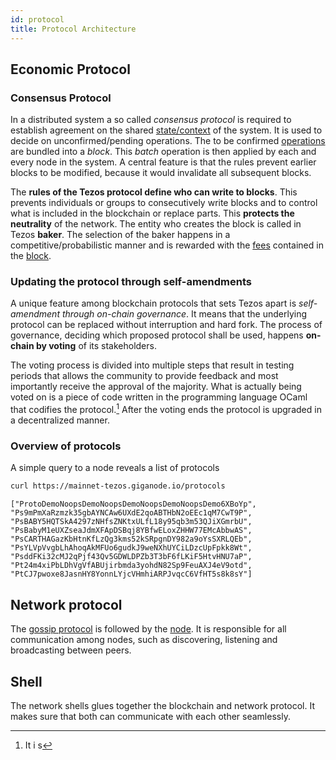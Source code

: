 ```yaml
---
id: protocol
title: Protocol Architecture
---
```




## Economic Protocol

### Consensus Protocol

In a distributed system a so called *consensus protocol* is required to establish agreement on the shared [state/context](context) of the system. It is used to decide on unconfirmed/pending operations. The to be confirmed [operations](operations/operations) are bundled into a *block*. This *batch* operation is then applied by each and every node in the system. A central feature is that the rules prevent earlier blocks to be modified, because it would invalidate all subsequent blocks.

The **rules of the Tezos protocol define who can write to blocks**. This prevents individuals or groups to consecutively write blocks and to control what is included in the blockchain or replace parts. This **protects the neutrality** of the network. The entity who creates the block is called in Tezos **baker**. The selection of the baker happens in a competitive/probabilistic manner and is rewarded with the [fees](operations/gas-fees) contained in the [block](block).  


### Updating the protocol through self-amendments

A unique feature among blockchain protocols that sets Tezos apart is *self-amendment through on-chain governance*. It means that the underlying protocol can be replaced without interruption and hard fork. The process of governance, deciding which proposed protocol shall be used, happens **on-chain by voting** of its stakeholders. 

The voting process is divided into multiple steps that result in testing periods that allows the community to provide feedback and most importantly receive the approval of the majority. What is actually being voted on is a piece of code written in the programming language OCaml that codifies the protocol.[^1] After the voting ends the protocol is upgraded in a decentralized manner.

### Overview of protocols

A simple query to a node reveals a list of protocols


```sh
curl https://mainnet-tezos.giganode.io/protocols
```


```
["ProtoDemoNoopsDemoNoopsDemoNoopsDemoNoopsDemo6XBoYp",
"Ps9mPmXaRzmzk35gbAYNCAw6UXdE2qoABTHbN2oEEc1qM7CwT9P",
"PsBABY5HQTSkA4297zNHfsZNKtxULfL18y95qb3m53QJiXGmrbU",
"PsBabyM1eUXZseaJdmXFApDSBqj8YBfwELoxZHHW77EMcAbbwAS",
"PsCARTHAGazKbHtnKfLzQg3kms52kSRpgnDY982a9oYsSXRLQEb",
"PsYLVpVvgbLhAhoqAkMFUo6gudkJ9weNXhUYCiLDzcUpFpkk8Wt",
"PsddFKi32cMJ2qPjf43Qv5GDWLDPZb3T3bF6fLKiF5HtvHNU7aP",
"Pt24m4xiPbLDhVgVfABUjirbmda3yohdN82Sp9FeuAXJ4eV9otd",
"PtCJ7pwoxe8JasnHY8YonnLYjcVHmhiARPJvqcC6VfHT5s8k8sY"]
```


## Network protocol

The [gossip protocol](https://en.wikipedia.org/wiki/Gossip_protocol) is followed by the [node](node). It is responsible for all communication among nodes, such as discovering, listening and broadcasting between peers. 

## Shell

The network shells glues together the blockchain and network protocol. It makes sure that both can communicate with each other seamlessly.

[^1]: It i s